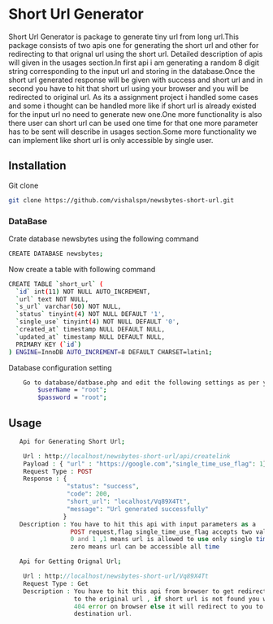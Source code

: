 # Short Url Generator

Short Url Generator is package to generate tiny url from long url.This package consists of two apis one for generating the short url and other for redirecting to that orignal url using the short url. Detailed description of apis will given in the usages section.In first api i am generating a random 8 digit string corresponding to the input url and storing in the database.Once the short url generated response will be given with success and short url and in second you have to hit that short url using your browser and you will be redirected to original url. As its a assignment project i handled some cases and some i thought can be handled more like if short url is already existed for the input url no need to generate new one.One more functionality is also there user can short url can be used one time for that one more parameter has to be sent will describe in usages section.Some more functionality we can implement like short url is only accessible by single user.

## Installation

Git clone

```bash
git clone https://github.com/vishalspn/newsbytes-short-url.git
```
### DataBase

Crate database newsbytes using the following command

```bash
CREATE DATABASE newsbytes;
```

Now create a table with following command

```bash
CREATE TABLE `short_url` (
  `id` int(11) NOT NULL AUTO_INCREMENT,
  `url` text NOT NULL,
  `s_url` varchar(50) NOT NULL,
  `status` tinyint(4) NOT NULL DEFAULT '1',
  `single_use` tinyint(4) NOT NULL DEFAULT '0',
  `created_at` timestamp NULL DEFAULT NULL,
  `updated_at` timestamp NULL DEFAULT NULL,
  PRIMARY KEY (`id`)
) ENGINE=InnoDB AUTO_INCREMENT=8 DEFAULT CHARSET=latin1;
```
Database configuration setting
```bash
    Go to database/datbase.php and edit the following settings as per your configuration
        $userName = "root";
        $password = "root"; 
```

## Usage
```bash
   Api for Generating Short Url;
```
```php
    Url : http://localhost/newsbytes-short-url/api/createlink
    Payload : { "url" : "https://google.com","single_time_use_flag": 1}
    Request Type : POST
    Response : {
                "status": "success",
                "code": 200,
                "short_url": "localhost/Vq89X4Tt",
                "message": "Url generated successfully"
               }
   Description : You have to hit this api with input parameters as a
                 POST request,flag single_time_use_flag accepts two values
                 0 and 1 ,1 means url is allowed to use only single time and
                 zero means url can be accessible all time
```
```bash
   Api for Getting Orignal Url;
```
```php
    Url : http://localhost/newsbytes-short-url/Vq89X4Tt
    Request Type : Get
    Description : You have to hit this api from browser to get redirected
                  to the original url , if short url is not found you will
                  404 error on browser else it will redirect to you to 
                  destination url.  


